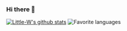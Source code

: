 ### Hi there 👋

[![Little-W's github stats](https://github-readme-stats.vercel.app/api?username=Little-W&theme=calm&layout=compact)](https://github.com/Little-W)
![Favorite languages](https://github-readme-stats.vercel.app/api/top-langs/?username=Little-W&theme=calm&layout=compact)
